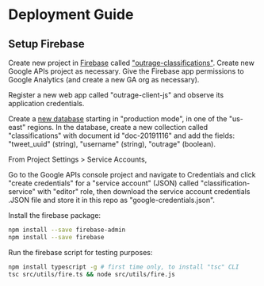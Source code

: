 # Deployment Guide

## Setup Firebase

Create new project in [Firebase](https://console.firebase.google.com) called ["outrage-classifications"](https://console.firebase.google.com/u/1/project/outrage-classifications/overview). Create new Google APIs project as necessary. Give the Firebase app permissions to Google Analytics (and create a new GA org as necessary).

Register a new web app called "outrage-client-js" and observe its application credentials.

Create a [new database](https://console.firebase.google.com/u/1/project/outrage-classifications/database) starting in "production mode", in one of the "us-east" regions. In the database, create a new collection called "classifications" with document id "doc-20191116" and add the fields: "tweet_uuid" (string), "username" (string), "outrage" (boolean).

From Project Settings > Service Accounts,

Go to the Google APIs console project and navigate to Credentials and click "create credentials" for a "service account" (JSON) called "classification-service" with "editor" role, then download the service account credentials .JSON file and store it in this repo as "google-credentials.json".



Install the firebase package:

```sh
npm install --save firebase-admin
npm install --save firebase
```

Run the firebase script for testing purposes:

```sh
npm install typescript -g # first time only, to install "tsc" CLI
tsc src/utils/fire.ts && node src/utils/fire.js
```
